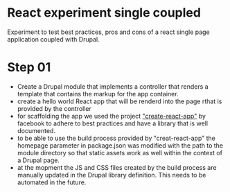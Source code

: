 # React experiment single coupled
Experiment to test best practices, pros and cons of a react single page application coupled with Drupal.

# Step 01
* Create a Drupal module that implements a controller that renders a template that contains the markup for the app container.
* create a hello world React app that will be renderd into the page rthat is provided by the controller
* for scaffolding the app we used the project ["create-react-app"](https://github.com/facebookincubator/create-react-app) by facebook to adhere to best practices and have a library that is well documented.
* to be able to use the build process provided by "creat-react-app" the homepage parameter in package.json was modified with the path to the module directory so that static assets work as well within the context of a Drupal page.
* at the mopment the JS and CSS files created by the build process are manually updated in the Drupal library definition. This needs to be automated in the future.
